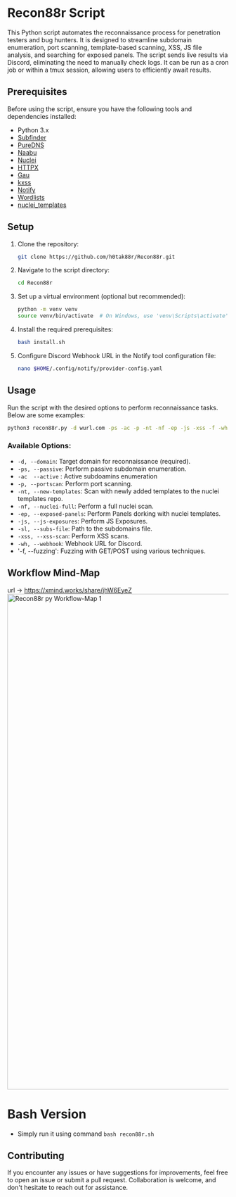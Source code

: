 # Recon88r Script

This Python script automates the reconnaissance process for penetration testers and bug hunters. It is designed to streamline subdomain enumeration, port scanning, template-based scanning, XSS, JS file analysis, and searching for exposed panels. The script sends live results via Discord, eliminating the need to manually check logs. It can be run as a cron job or within a tmux session, allowing users to efficiently await results.

## Prerequisites

Before using the script, ensure you have the following tools and dependencies installed:

- Python 3.x
- [Subfinder](https://github.com/projectdiscovery/subfinder)
- [PureDNS](https://github.com/d3mondev/puredns)
- [Naabu](https://github.com/projectdiscovery/naabu)
- [Nuclei](https://github.com/projectdiscovery/nuclei)
- [HTTPX](https://github.com/projectdiscovery/httpx)
- [Gau](https://github.com/lc/gau)
- [kxss](https://github.com/tomnomnom/hacks/tree/main/kxss)
- [Notify](https://github.com/projectdiscovery/notify) 
- [Wordlists](https://github.com/h0tak88r/Wordlists)
- [nuclei_templates](https://github.com/h0tak88r/nuclei_templates)

## Setup

1. Clone the repository:

   ```bash
   git clone https://github.com/h0tak88r/Recon88r.git
   ```

2. Navigate to the script directory:

   ```bash
   cd Recon88r
   ```

3. Set up a virtual environment (optional but recommended):

   ```bash
   python -m venv venv
   source venv/bin/activate  # On Windows, use 'venv\Scripts\activate'
   ```

4. Install the required prerequisites:

   ```bash
   bash install.sh
   ```
5. Configure Discord Webhook URL in the Notify tool configuration file:

   ```bash
   nano $HOME/.config/notify/provider-config.yaml
   ```
## Usage

Run the script with the desired options to perform reconnaissance tasks. Below are some examples:

```bash
python3 recon88r.py -d wurl.com -ps -ac -p -nt -nf -ep -js -xss -f -wh your_discord_webhook_url
```

### Available Options:

- `-d, --domain`: Target domain for reconnaissance (required).
- `-ps, --passive`: Perform passive subdomain enumeration.
- `-ac  --active` : Active subdoamins enumeration
- `-p, --portscan`: Perform port scanning.
- `-nt, --new-templates`: Scan with newly added templates to the nuclei templates repo.
- `-nf, --nuclei-full`: Perform a full nuclei scan.
- `-ep, --exposed-panels`: Perform Panels dorking with nuclei templates.
- `-js, --js-exposures`: Perform JS Exposures.
- `-sl, --subs-file`: Path to the subdomains file.
- `-xss, --xss-scan`: Perform XSS scans.
- `-wh, --webhook`: Webhook URL for Discord.
- '-f, --fuzzing': Fuzzing with GET/POST using various techniques.


## Workflow Mind-Map
url -> https://xmind.works/share/jhW6EyeZ
<img width="1127" alt="Recon88r py Workflow-Map 1" src="https://github.com/h0tak88r/Recon88r/assets/108616378/25208a1b-b459-4407-a90e-996d5e4e0828">


# Bash Version
- Simply run it using command `bash recon88r.sh`

## Contributing

If you encounter any issues or have suggestions for improvements, feel free to open an issue or submit a pull request. Collaboration is welcome, and don't hesitate to reach out for assistance.
